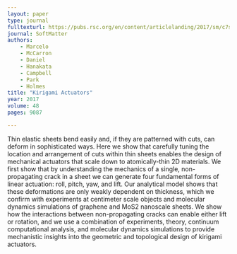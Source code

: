 ```yaml
---
layout: paper
type: journal
fulltexturl: https://pubs.rsc.org/en/content/articlelanding/2017/sm/c7sm01693j/unauth#!divAbstract
journal: SoftMatter
authors:
    - Marcelo
    - McCarron
    - Daniel
    - Hanakata
    - Campbell
    - Park
    - Holmes
title: "Kirigami Actuators"
year: 2017
volume: 48
pages: 9087

---
```


Thin elastic sheets bend easily and, if they are patterned with cuts, can deform in sophisticated ways. Here we show that carefully tuning the location and arrangement of cuts within thin sheets enables the design of mechanical actuators that scale down to atomically-thin 2D materials. We first show that by understanding the mechanics of a single, non-propagating crack in a sheet we can generate four fundamental forms of linear actuation: roll, pitch, yaw, and lift. Our analytical model shows that these deformations are only weakly dependent on thickness, which we confirm with experiments at centimeter scale objects and molecular dynamics simulations of graphene and MoS2 nanoscale sheets. We show how the interactions between non-propagating cracks can enable either lift or rotation, and we use a combination of experiments, theory, continuum computational analysis, and molecular dynamics simulations to provide mechanistic insights into the geometric and topological design of kirigami actuators.
